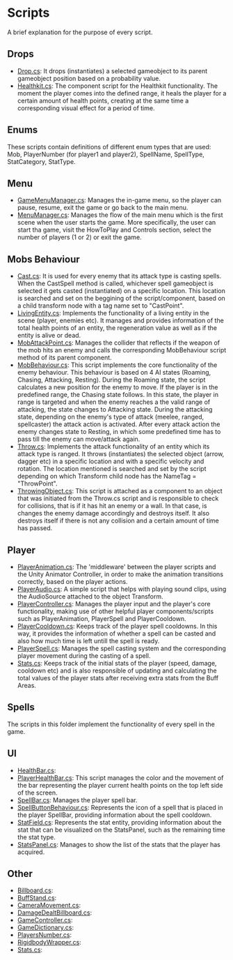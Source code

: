 # Scripts
A brief explanation for the purpose of every script.
## Drops
- <ins>Drop.cs</ins>: It drops (instantiates) a selected gameobject to its parent gameobject position based on a probability value.
- <ins>Healthkit.cs</ins>: The component script for the Healthkit functionality. The moment the player comes into the defined range, it heals the player for a certain amount of health points, creating at the same time a corresponding visual effect for a period of time.
## Enums
These scripts contain definitions of different enum types that are used: Mob, PlayerNumber (for player1 and player2), SpellName, SpellType, StatCategory, StatType.
## Menu
- <ins>GameMenuManager.cs</ins>: Manages the in-game menu, so the player can pause, resume, exit the game or go back to the main menu.
- <ins>MenuManager.cs</ins>: Manages the flow of the main menu which is the first scene when the user starts the game. More specifically, the user can start tha game, visit the HowToPlay and Controls section, select the number of players (1 or 2) or exit the game.
## Mobs Behaviour
- <ins>Cast.cs</ins>: It is used for every enemy that its attack type is casting spells. When the CastSpell method is called, whichever spell gameobject is selected it gets casted (instantiated) on a specific location. This location is searched and set on the beggining of the script/component, based on a child transform node with a tag name set to "CastPoint".
- <ins>LivingEntity.cs</ins>: Implements the functionality of a living entity in the scene (player, enemies etc). It manages and provides information of the total health points of an entity, the regeneration value as well as if the entity is alive or dead.
- <ins>MobAttackPoint.cs</ins>: Manages the collider that reflects if the weapon of the mob hits an enemy and calls the corresponding MobBehaviour script method of its parent component.
- <ins>MobBehaviour.cs</ins>: This script implements the core functionality of the enemy behaviour. This behaviour is based on 4 AI states (Roaming, Chasing, Attacking, Resting). During the Roaming state, the script calculates a new position for the enemy to move. If the player is in the predefined range, the Chasing state follows. In this state, the player in range is targeted and when the enemy reaches a the valid range of attacking, the state changes to Attacking state. During the attacking state, depending on the enemy's type of attack (meelee, ranged, spellcaster) the attack action is activated. After every attack action the enemy changes state to Resting, in which some predefined time has to pass till the enemy can move/attack again.
- <ins>Throw.cs</ins>: Implements the attack functionality of an entity which its attack type is ranged. It throws (instantiates) the selected object (arrow, dagger etc) in a specific location and with a specific velocity and rotation. The location mentioned is searched and set by the script depending on which Transform child node has the NameTag = "ThrowPoint".
- <ins>ThrowingObject.cs</ins>: This script is attached as a component to an object that was initiated from the Throw.cs script and is responsible to check for collisions, that is if it has hit an enemy or a wall. In that case, is changes the enemy damage accordingly and destroys itself. It also destroys itself if there is not any collision and a certain amount of time has passed.
## Player
- <ins>PlayerAnimation.cs</ins>: The 'middleware' between the player scripts and the Unity Animator Controller, in order to make the animation transitions correctly, based on the player actions.
- <ins>PlayerAudio.cs</ins>: A simple script that helps with playing sound clips, using the AudioSource attached to the object Transform.
- <ins>PlayerController.cs</ins>: Manages the player input and the player's core functionality, making use of other helpful player components/scripts such as PlayerAnimation, PlayerSpell and PlayerCooldown.
- <ins>PlayerCooldown.cs</ins>: Keeps track of the player spell cooldowns. In this way, it provides the information of whether a spell can be casted and also how much time is left untill the spell is ready.
- <ins>PlayerSpell.cs</ins>: Manages the spell casting system and the corresponding player movement during the casting of a spell.
- <ins>Stats.cs</ins>: Keeps track of the initial stats of the player (speed, damage, cooldown etc) and is also responsible of updating and calculating the total values of the player stats after receiving extra stats from the Buff Areas.
## Spells
The scripts in this folder implement the functionality of every spell in the game.
## UI
- <ins>HealthBar.cs</ins>: 
- <ins>PlayerHealthBar.cs</ins>: This script manages the color and the movement of the bar representing the player current health points on the top left side of the screen.
- <ins>SpellBar.cs</ins>: Manages the player spell bar. 
- <ins>SpellButtonBehaviour.cs</ins>: Represents the icon of a spell that is placed in the player SpellBar, providing information about the spell cooldown.
- <ins>StatField.cs</ins>: Represents the stat entity, providing information about the stat that can be visualized on the StatsPanel, such as the remaining time the stat type.
- <ins>StatsPanel.cs</ins>: Manages to show the list of the stats that the player has acquired.
## Other
- <ins>Billboard.cs</ins>: 
- <ins>BuffStand.cs</ins>: 
- <ins>CameraMovement.cs</ins>: 
- <ins>DamageDealtBillboard.cs</ins>: 
- <ins>GameController.cs</ins>: 
- <ins>GameDictionary.cs</ins>: 
- <ins>PlayersNumber.cs</ins>: 
- <ins>RigidbodyWrapper.cs</ins>: 
- <ins>Stats.cs</ins>: 
